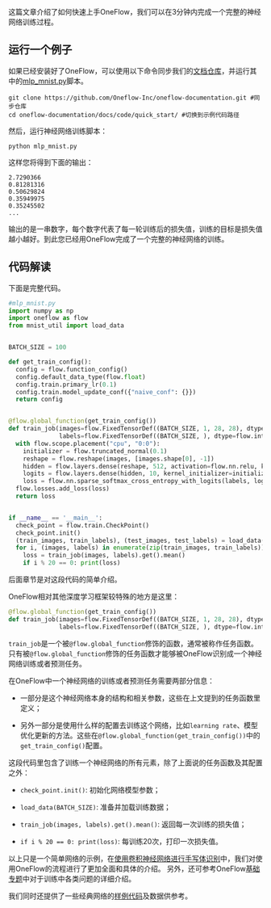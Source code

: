 这篇文章介绍了如何快速上手OneFlow，我们可以在3分钟内完成一个完整的神经网络训练过程。

## 运行一个例子
如果已经安装好了OneFlow，可以使用以下命令同步我们的[文档仓库](https://github.com/Oneflow-Inc/oneflow-documentation.git)，并运行其中的[mlp_mnist.py](https://github.com/Oneflow-Inc/oneflow-documentation/blob/master/docs/code/quick_start/mlp_mnist.py)脚本。

```shell
git clone https://github.com/Oneflow-Inc/oneflow-documentation.git #同步仓库
cd oneflow-documentation/docs/code/quick_start/ #切换到示例代码路径
```

然后，运行神经网络训练脚本：
```shell
python mlp_mnist.py
```

这样您将得到下面的输出：
```
2.7290366
0.81281316
0.50629824
0.35949975
0.35245502
...
```

输出的是一串数字，每个数字代表了每一轮训练后的损失值，训练的目标是损失值越小越好。到此您已经用OneFlow完成了一个完整的神经网络的训练。

## 代码解读
下面是完整代码。
```python
#mlp_mnist.py
import numpy as np
import oneflow as flow
from mnist_util import load_data


BATCH_SIZE = 100

def get_train_config():
  config = flow.function_config()
  config.default_data_type(flow.float)
  config.train.primary_lr(0.1)
  config.train.model_update_conf({"naive_conf": {}})
  return config


@flow.global_function(get_train_config())
def train_job(images=flow.FixedTensorDef((BATCH_SIZE, 1, 28, 28), dtype=flow.float),
              labels=flow.FixedTensorDef((BATCH_SIZE, ), dtype=flow.int32)):
  with flow.scope.placement("cpu", "0:0"):
    initializer = flow.truncated_normal(0.1)
    reshape = flow.reshape(images, [images.shape[0], -1])
    hidden = flow.layers.dense(reshape, 512, activation=flow.nn.relu, kernel_initializer=initializer)
    logits = flow.layers.dense(hidden, 10, kernel_initializer=initializer)
    loss = flow.nn.sparse_softmax_cross_entropy_with_logits(labels, logits)
  flow.losses.add_loss(loss)
  return loss


if __name__ == '__main__':
  check_point = flow.train.CheckPoint()
  check_point.init()
  (train_images, train_labels), (test_images, test_labels) = load_data(BATCH_SIZE)
  for i, (images, labels) in enumerate(zip(train_images, train_labels)):
    loss = train_job(images, labels).get().mean()
    if i % 20 == 0: print(loss)
```

后面章节是对这段代码的简单介绍。

OneFlow相对其他深度学习框架较特殊的地方是这里：
```python
@flow.global_function(get_train_config())
def train_job(images=flow.FixedTensorDef((BATCH_SIZE, 1, 28, 28), dtype=flow.float),
              labels=flow.FixedTensorDef((BATCH_SIZE, ), dtype=flow.int32)):
```
`train_job`是一个被`@flow.global_function`修饰的函数，通常被称作任务函数。只有被`@flow.global_function`修饰的任务函数才能够被OneFlow识别成一个神经网络训练或者预测任务。

在OneFlow中一个神经网络的训练或者预测任务需要两部分信息：

* 一部分是这个神经网络本身的结构和相关参数，这些在上文提到的任务函数里定义；

* 另外一部分是使用什么样的配置去训练这个网络，比如`learning rate`、模型优化更新的方法。这些在`@flow.global_function(get_train_config())`中的`get_train_config()`配置。

这段代码里包含了训练一个神经网络的所有元素，除了上面说的任务函数及其配置之外：

- `check_point.init()`: 初始化网络模型参数；

- `load_data(BATCH_SIZE)`: 准备并加载训练数据；

- `train_job(images, labels).get().mean()`: 返回每一次训练的损失值；

- `if i % 20 == 0: print(loss)`: 每训练20次，打印一次损失值。


  

以上只是一个简单网络的示例，在[使用卷积神经网络进行手写体识别](lenet_mnist.md)中，我们对使用OneFlow的流程进行了更加全面和具体的介绍。
另外，还可参考OneFlow[基础专题](../basics_topics/data_input.md)中对于训练中各类问题的详细介绍。


我们同时还提供了一些经典网络的[样例代码](https://github.com/Oneflow-Inc/OneFlow-Benchmark)及数据供参考。




